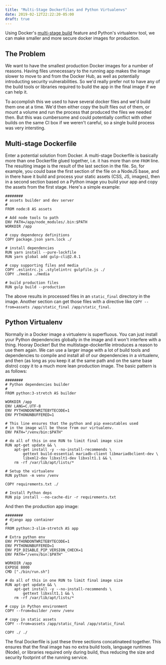 ```yaml
---
title: "Multi-Stage Dockerfiles and Python Virtualenvs"
date: 2019-02-12T22:22:20-05:00
draft: true
---
```


Using Docker's [multi-stage build][] feature and Python's virtualenv tool,
we can make smaller and more secure docker images for production.

<!--more-->

## The Problem

We want to have the smallest production Docker images for a number of reasons.
Having files unnecessary to the running app makes the image slower to move
to and from the Docker Hub, as well as potentially introducting security
vulnerabilities. So we'd really prefer not to have any of the build tools
or libraries required to build the app in the final image if we can help it.

To accomplish this we used to have several docker files and we'd build them
one at a time. We'd then either copy the built files out of them, or mount
a volume and run the process that produced the files we needed then. But this
was cumbersome and could potentially conflict with other builds on the same CI
box if we weren't careful, so a single build process was very intersting.

## Multi-stage Dockerfile

Enter a potential solution from Docker. A multi-stage Dockerfile is basically
more than one Dockerfile glued together, i.e. it has more than one `FROM` line.
The resulting image is the result of the last section in the file. So, for
example, you could base the first section of the file on a NodeJS base, and in
there have it build and process your static assets (CSS, JS, images), then in
a second section based on a Python image you build your app and copy the assets
from the first stage. Here's a simple example:

```docker
########
# assets builder and dev server
#
FROM node:8 AS assets

# Add node tools to path
ENV PATH=/app/node_modules/.bin:$PATH
WORKDIR /app

# copy dependency definitions
COPY package.json yarn.lock ./

# install dependencies
RUN yarn install --pure-lockfile
RUN yarn global add gulp-cli@2.0.1

# copy supporting files and media
COPY .eslintrc.js .stylelintrc gulpfile.js ./
COPY ./media ./media

# build production files
RUN gulp build --production
```

The above results in processed files in an `static_final` directory in
the image. Another section can get those files with a directive like
`COPY --from=assets /app/static_final /app/static_final`.

[multi-stage build]: https://docs.docker.com/develop/develop-images/multistage-build/

## Python Virtualenv

Normally in a Docker image a virtualenv is superfluous. You can just install
your Python dependencies globally in the image and it won't interfere with a
thing. Hooray Docker! But the multistage-dockerfile introduces a reason to use
them again. We can use a larger image with a lot of build tools and dependencies
to compile and install all of our dependencies in a virtualenv, and then
(as long as you keep it at the same path and on the same base distro) copy
it to a much more lean production image. The basic pattern is as follows:

```docker
########
# Python dependencies builder
#
FROM python:3-stretch AS builder

WORKDIR /app
ENV LANG=C.UTF-8
ENV PYTHONDONTWRITEBYTECODE=1
ENV PYTHONUNBUFFERED=1

# This line ensures that the python and pip executables used
# in the image will be those from our virtualenv.
ENV PATH="/venv/bin:$PATH"

# do all of this in one RUN to limit final image size
RUN apt-get update && \
    apt-get install -y --no-install-recommends \
        gettext build-essential mariadb-client libmariadbclient-dev \
        libxml2-dev libxslt1-dev libxslt1.1 && \
    rm -rf /var/lib/apt/lists/*

# Setup the virtualenv
RUN python -m venv /venv

COPY requirements.txt ./

# Install Python deps
RUN pip install --no-cache-dir -r requirements.txt
```

And then the production app image:

```docker
########
# django app container
#
FROM python:3-slim-stretch AS app

# Extra python env
ENV PYTHONDONTWRITEBYTECODE=1
ENV PYTHONUNBUFFERED=1
ENV PIP_DISABLE_PIP_VERSION_CHECK=1
ENV PATH="/venv/bin:$PATH"

WORKDIR /app
EXPOSE 8000
CMD ["./bin/run.sh"]

# do all of this in one RUN to limit final image size
RUN apt-get update && \
    apt-get install -y --no-install-recommends \
        gettext libxslt1.1 && \
    rm -rf /var/lib/apt/lists/*

# copy in Python environment
COPY --from=builder /venv /venv

# copy in static assets
COPY --from=assets /app/static_final /app/static_final

COPY ./ ./
```

The final Dockerfile is just these three sections concatinateed together.
This ensures that the final image has no extra build tools, language runtimes
(Node), or libraries required only during build, thus reducing the size and
security footprint of the running service.
